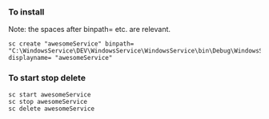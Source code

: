 ### To install

Note: the spaces after binpath= etc. are relevant.

    sc create "awesomeService" binpath= "C:\WindowsService\DEV\WindowsService\WindowsService\bin\Debug\WindowsService.exe" displayname= "awesomeService"

### To start stop delete

	sc start awesomeService
	sc stop awesomeService
	sc delete awesomeService
